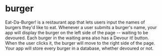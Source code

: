 # burger
Eat-Da-Burger! is a restaurant app that lets users input the names of burgers they'd like to eat.   Whenever a user submits a burger's name, your app will display the burger on the left side of the page -- waiting to be devoured.   Each burger in the waiting area also has a Devour it! button. When the user clicks it, the burger will move to the right side of the page.   Your app will store every burger in a database, whether devoured or not.
